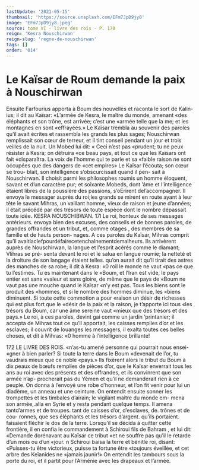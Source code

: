```yaml
---
lastUpdate: '2021-05-15'
thumbnail: 'https://source.unsplash.com/EFm7JpD9jy8'
image: 'EFm7JpD9jy8.jpeg'
source: tome VI - livre des rois - P. 170
reign: 'Kesra Nouschirwan'
reign-slug: 'regne-de-nouschirwan'
tags: []
order: '014'
---
```


# Le Kaïsar de Roum demande la paix à Nouschirwan

Ensuite Farfourius apporta à Boum des nouvelles
et raconta le sort de Kalin-ius; il dit au Kaïsar: «L’armée de Kesra, le maître du monde, amenant
«des éléphants et son trône, est arrivée; c’est une
«armée telle que la me; et les montagnes en sont «effrayées.» Le Kaïsar trembla au souvenir des
paroles qu’il avait écrites et rassembla les grands les
plus sages; Nouschirwan remplissait son cœur de terreur, et il tint conseil pendant un jour et trois veilles de la nuit. Un Mobed lui dit: « Ceci n’est pas «prudent; tu ne peux résister à Kesra; on détruira
«ce beau pays, et tout ce que les Kaïsars ont fait «disparaîtra. La voix de l’homme qui te parle et sa «faible raison ne sont occupées que des dangers de «cet empires» Le Kaïsar l’écouta; son cœur se trou-
blait, son intelligence s’obscurcissait quand il pen- sait à Nouschirwan. Il choisit parmi les philosophes roumis un homme éloquent, savant et d’un caractère
pur; et soixante Mobeds, dont ’âme et l’intelligence
étaient libres de la poussière des passions, s’oErirent del’accompagner. Il envoya le messager auprès du roi;les grands se mirent en route ayant à leur tête
le savant Mihras, un vaillant homme, vieux de raison et jeune d’années; il était précédé par des
trésors de toute espèce dont le nombre dépassait
toute idée.
KESRA NOUSCHIBWAN. 17l Le roi, honteux de ses messages antérieurs.
envoya bien des excuses, des conseils et de bonnes paroles, de grandes offrandes et un tribut, et, comme otages , des membres de sa famille et de hauts person- nages. A ces paroles du Kaïsar, Mihras comprit qu’il avaitlaclefpourdéfairecetenchalnementdemalheurs. Ils arrivèrent auprès de Nouschirwan, la langue
et l’esprit acérés comme le diamant; Vlihras se pré-
senta devant le roi et le salua en langue roumie; la netteté et la droiture de son langage étaient telles. qu’on aurait dit qu’il tirait des astres des manches
de sa robe; il dit à Kesra: «0 roil le monde ne vaut «pas ce que tu l’estimes. Tu es maintenant dans le «Boum, et l’lran est vide, le pays entier est sans «valeur et sans gloire, de même que le pays de «Boum ne vaut pas une mouche quand le Kaïsar «n’y est pas. Tous les biens sont le produit des «hommes, et si le nombre des hommes diminue, les «biens diminuent. Si toute cette commotion a pour «raison un désir de richesses qui est plus fort que le «désir de la paix et la raison, je t’apporte ici tous
«les trésors du Boum, car une âme sereine vaut «mieux que des trésors et des pays.» Le roi, à ces paroles, devint gai comme un jardin ’printanier; il accepta de Mihras tout ce qu’il apportait, les caisses remplies d’or et les esclaves; il couvrit de louanges
les messagers, il exalta toutes ces belles choses, et dit à Mihras: «0 homme à l’intelligence brillante!

172 LE LIVRE DES ROIS. «n’as-tu amené personne qui pourrait nous ensei-
«gner à bien parler? Si toute la terre dans le Boum «devenait de l’or, tu vaudrais mieux que ce noble «pays.» Ils fixèrent alors le tribut du Boum à dix peaux de bœufs remplies de pièces d’or, que le Kaïsar enverrait tous les ans au roi avec des présents et des offrandes, et ils convinrent que son armée n’ap- procherait pas du Yémen et qu’il ne demanderait rien à ce peuple. On donna à l’envoyé une robe
d’honneur, et l’on fit venir pour lui un diadème, un anneau et une ceinture.
On entendit ensuite sonner les trompettes et les timbales d’airain; le vigilant maître du monde em-
mena son armée,.alla en Syrie et y resta pendant quelque temps. Il amena tantd’armes et de troupes. tant de caisses d’or, d’esclaves, de. trônes et de cou- ronnes, que ses éléphants et les trésors d’argent.
qu’ils portaient. faisaient fléchir le dos de la terre. Lorsqu’il se décida à quitter cette frontière, il en
confia le commandement à Schiroui fils de Bahram , et lui dit: «Demande dorénavant au Kaïsar ce tribut
«et ne souffre pas qu’il le retarde d’un mois ou d’un
«jour. n Schiroui baisa la terre et bénitle roi, disant: «Puisses-tu être victorieux, puisse ta fortune être «toujours éveillée, et cet arbre des Keïanides ne «jamais jaunir!» On entendit les tambours sous la
porte du roi, et il partit pour l’Arménie avec les drapeaux et l’armée.
